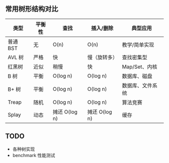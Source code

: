 ## 常用树形结构对比

| 类型     | 平衡性 | 查找          | 插入/删除     | 典型应用         |
| -------- | ------ | ------------- | ------------- | ---------------- |
| 普通 BST | 无     | O(n)          | O(n)          | 教学/简单实现    |
| AVL 树   | 严格   | 快            | 慢（旋转多）  | 查找密集型       |
| 红黑树   | 近似   | 稍慢          | 快            | Map/Set、内核    |
| B 树     | 平衡   | O(log n)      | O(log n)      | 数据库、磁盘     |
| B+ 树    | 平衡   | O(log n)      | O(log n)      | 数据库、文件系统 |
| Treap    | 随机   | O(log n)      | O(log n)      | 算法竞赛         |
| Splay    | 动态   | 摊还 O(log n) | 摊还 O(log n) | 缓存             |

## TODO

- 各种树实现
- benchmark 性能测试
